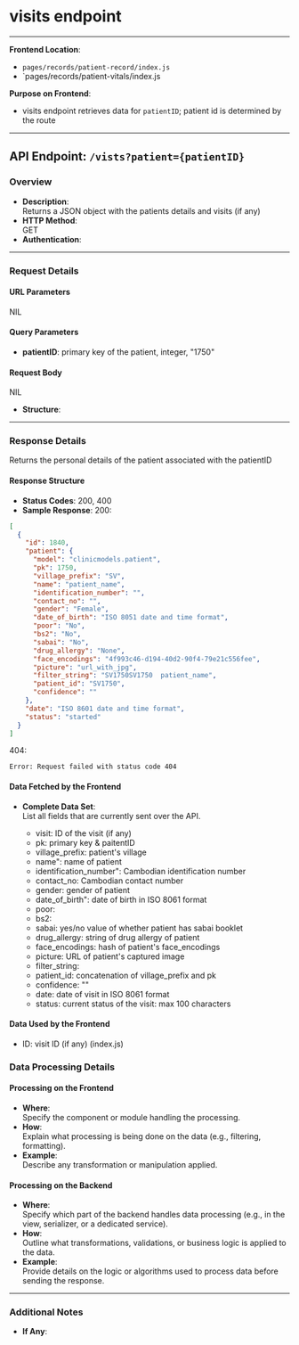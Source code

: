 # visits endpoint

---

**Frontend Location**:

- `pages/records/patient-record/index.js`
- `pages/records/patient-vitals/index.js

**Purpose on Frontend**:

- visits endpoint retrieves data for `patientID`; patient id is determined by the route

---

## API Endpoint: `/vists?patient={patientID}`

### Overview

- **Description**:  
  Returns a JSON object with the patients details and visits (if any)
- **HTTP Method**:  
  GET
- **Authentication**:

---

### Request Details

#### URL Parameters

NIL

#### Query Parameters

- **patientID**: primary key of the patient, integer, "1750"

#### Request Body

NIL

- **Structure**:

---

### Response Details

Returns the personal details of the patient associated with the patientID

#### Response Structure

- **Status Codes**:
  200, 400
- **Sample Response**:
  200:

```json
[
  {
    "id": 1840,
    "patient": {
      "model": "clinicmodels.patient",
      "pk": 1750,
      "village_prefix": "SV",
      "name": "patient_name",
      "identification_number": "",
      "contact_no": "",
      "gender": "Female",
      "date_of_birth": "ISO 8051 date and time format",
      "poor": "No",
      "bs2": "No",
      "sabai": "No",
      "drug_allergy": "None",
      "face_encodings": "4f993c46-d194-40d2-90f4-79e21c556fee",
      "picture": "url_with_jpg",
      "filter_string": "SV1750SV1750  patient_name",
      "patient_id": "SV1750",
      "confidence": ""
    },
    "date": "ISO 8601 date and time format",
    "status": "started"
  }
]
```

404:

```
Error: Request failed with status code 404
```

#### Data Fetched by the Frontend

- **Complete Data Set**:  
  List all fields that are currently sent over the API.

  - visit: ID of the visit (if any)
  - pk: primary key & paitentID
  - village_prefix: patient's village
  - name": name of patient
  - identification_number": Cambodian identification number
  - contact_no: Cambodian contact number
  - gender: gender of patient
  - date_of_birth": date of birth in ISO 8061 format
  - poor:
  - bs2:
  - sabai: yes/no value of whether patient has sabai booklet
  - drug_allergy: string of drug allergy of patient
  - face_encodings: hash of patient's face_encodings
  - picture: URL of patient's captured image
  - filter_string:
  - patient_id: concatenation of village_prefix and pk
  - confidence: ""
  - date: date of visit in ISO 8061 format
  - status: current status of the visit: max 100 characters

#### Data Used by the Frontend

- ID: visit ID (if any) (index.js)

### Data Processing Details

#### Processing on the Frontend

- **Where**:  
  Specify the component or module handling the processing.
- **How**:  
  Explain what processing is being done on the data (e.g., filtering, formatting).
- **Example**:  
  Describe any transformation or manipulation applied.

#### Processing on the Backend

- **Where**:  
  Specify which part of the backend handles data processing (e.g., in the view, serializer, or a dedicated service).
- **How**:  
  Outline what transformations, validations, or business logic is applied to the data.
- **Example**:  
  Provide details on the logic or algorithms used to process data before sending the response.

---

### Additional Notes

- **If Any**:
